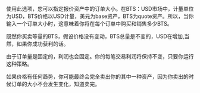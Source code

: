 使用此选项，您可以指定报价资产中的订单大小。在BTS：USD市场中，计量单位为USD，BTS价格以USD计量，美元为base资产，BTS为quote资产。所以，当你输入一个订单大小时，这意味着你将在每个订单中购买和销售多少BTS。

既然你买卖等量的BTS，假设价格没有变动，BTS总量是不变的，USD在增加,当然，如果你成功获利的话。

由于订单量是固定的，利润也会固定。你的每笔交易利润将保持不变，只要你运行这种策略。

如果价格有任何趋势，你可能最终会完全卖出你的其中一种资产，因为你卖出的时候订单的大小不会发生变化，知道卖完。